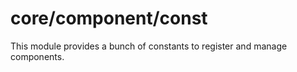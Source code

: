 # core/component/const

This module provides a bunch of constants to register and manage components.

